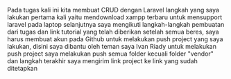 Pada tugas kali ini kita membuat CRUD dengan Laravel
langkah yang saya lakukan pertama kali yaitu mendownload xampp terbaru untuk mensupport laravel pada laptop
selanjutnya saya mengikuti langkah-langkah pembuatan dari tugas dan link tutorial yang telah diberikan
setelah semua beres, saya harus membuat akun pada Github untuk melakukan push project yang saya lakukan, disini saya dibantu oleh teman saya Ivan Riady untuk melakukan push project
saya melakukan push semua folder kecuali folder "vendor"
dan langkah terakhir saya mengirim link project ke link yang sudah ditetapkan

